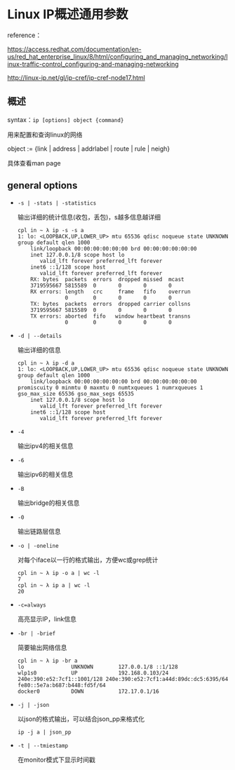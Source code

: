 # Linux IP概述通用参数 

reference：

https://access.redhat.com/documentation/en-us/red_hat_enterprise_linux/8/html/configuring_and_managing_networking/linux-traffic-control_configuring-and-managing-networking

http://linux-ip.net/gl/ip-cref/ip-cref-node17.html

## 概述

syntax：`ip [options] object {command}`

用来配置和查询linux的网络

object := {link | address | addrlabel | route | rule | neigh}

具体查看man page

## general options

- `-s | -stats | -statistics`

  输出详细的统计信息(收包，丢包)，s越多信息越详细

  ```
  cpl in ~ λ ip -s -s a
  1: lo: <LOOPBACK,UP,LOWER_UP> mtu 65536 qdisc noqueue state UNKNOWN group default qlen 1000
      link/loopback 00:00:00:00:00:00 brd 00:00:00:00:00:00
      inet 127.0.0.1/8 scope host lo
         valid_lft forever preferred_lft forever
      inet6 ::1/128 scope host 
         valid_lft forever preferred_lft forever
      RX: bytes  packets  errors  dropped missed  mcast   
      3719595667 5815589  0       0       0       0       
      RX errors: length   crc     frame   fifo    overrun
                 0        0       0       0       0       
      TX: bytes  packets  errors  dropped carrier collsns 
      3719595667 5815589  0       0       0       0       
      TX errors: aborted  fifo   window heartbeat transns
                 0        0       0       0       0     
  ```

- `-d | --details`

  输出详细的信息

  ```
  cpl in ~ λ ip -d a
  1: lo: <LOOPBACK,UP,LOWER_UP> mtu 65536 qdisc noqueue state UNKNOWN group default qlen 1000
      link/loopback 00:00:00:00:00:00 brd 00:00:00:00:00:00 promiscuity 0 minmtu 0 maxmtu 0 numtxqueues 1 numrxqueues 1 gso_max_size 65536 gso_max_segs 65535 
      inet 127.0.0.1/8 scope host lo
         valid_lft forever preferred_lft forever
      inet6 ::1/128 scope host 
         valid_lft forever preferred_lft forever
  ```

- `-4`

  输出ipv4的相关信息

- `-6`

  输出ipv6的相关信息

- `-B`

  输出bridge的相关信息

- `-0`

  输出链路层信息

- `-o | -oneline`

  对每个iface以一行的格式输出，方便wc或grep统计

  ```
  cpl in ~ λ ip -o a | wc -l
  7
  cpl in ~ λ ip a | wc -l
  20
  ```

- `-c=always`

  高亮显示IP，link信息

- `-br | -brief`

  简要输出网络信息

  ```
  cpl in ~ λ ip -br a
  lo               UNKNOWN        127.0.0.1/8 ::1/128 
  wlp1s0           UP             192.168.0.103/24 240e:390:e52:7cf1::1001/128 240e:390:e52:7cf1:a44d:89dc:dc5:6395/64 fe80::5e7a:b687:b448:fd5f/64 
  docker0          DOWN           172.17.0.1/16 
  ```

- `-j | -json`

  以json的格式输出，可以结合json_pp来格式化

  ```
  ip -j a | json_pp
  ```

- `-t | --tmiestamp`

  在monitor模式下显示时间戳